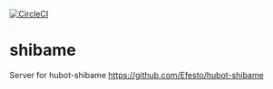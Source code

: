 [![CircleCI](https://circleci.com/gh/Efesto/shibame/tree/master.svg?style=svg)](https://circleci.com/gh/Efesto/shibame/tree/master)
# shibame
Server for hubot-shibame https://github.com/Efesto/hubot-shibame

